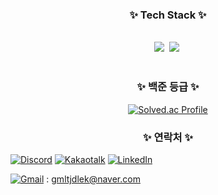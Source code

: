 <!--내용 부분-->
<h3 align="center">✨ Tech Stack ✨</h3>
<br>
<div align="center">
  <img src="https://img.shields.io/badge/python-3776AB?style=for-the-badge&logo=python&logoColor=ffdd54" />&nbsp
  <img src="https://img.shields.io/badge/C-A8B9CC?style=for-the-badge&logo=C&logoColor=white"/>&nbsp
</div>
<br>


<div align="center">
<h3 align="center">✨ 백준 등급 ✨</h3>

  [![Solved.ac Profile](http://mazassumnida.wtf/api/v2/generate_badge?boj=gmltjdlek)](https://solved.ac/gmltjdlek/)
  </p>
</div>

<h3 align="center">✨ 연락처 ✨</h3>
<div align="center">

</div>

[![Discord](https://img.shields.io/discord/190231sd?label=Discord&logo=discord&logoColor=white&style=flat-square)](https://discord.gg/R8JEu8jK)
[![Kakaotalk](https://img.shields.io/badge/kakaotalk-kimheeseo-yellow)](https://open.kakao.com/o/sxq9ABYg)
[![LinkedIn](https://img.shields.io/badge/LinkedIn-0077B5?logo=linkedin&logoColor=white&style=flat-square)](https://www.linkedin.com/in/kimheeseo2/)

[![Gmail](https://img.shields.io/badge/Gmail-D14836?logo=gmail&logoColor=white&style=flat-square)](mailto:gmltjdlek@naver.com) : gmltjdlek@naver.com

